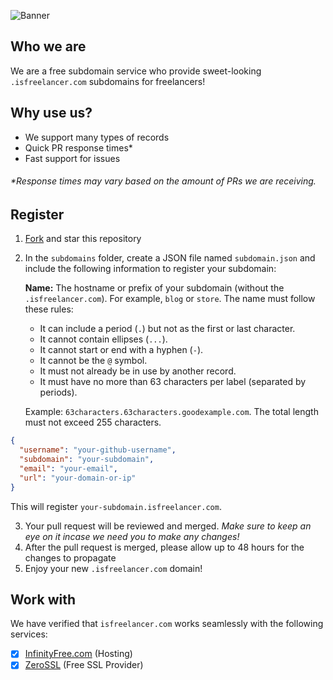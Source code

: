 ![Banner](https://github.com/user-attachments/assets/9022ae95-4b2f-4ad8-8590-731b35ac83a2)


## Who we are
We are a free subdomain service who provide sweet-looking `.isfreelancer.com` subdomains for freelancers!

## Why use us?
- We support many types of records
- Quick PR response times*
- Fast support for issues

###### *Response times may vary based on the amount of PRs we are receiving.

## Register
1. [Fork](https://github.com/livrasand/isfreelancer.com) and star this repository
2. In the `subdomains` folder, create a JSON file named `subdomain.json` and include the following information to register your subdomain:
   
    **Name:** The hostname or prefix of your subdomain (without the `.isfreelancer.com`). For example, `blog` or `store`. The name must follow these rules:

   - It can include a period (`.`) but not as the first or last character.
   - It cannot contain ellipses (`...`).
   - It cannot start or end with a hyphen (`-`).
   - It cannot be the `@` symbol.
   - It must not already be in use by another record.
   - It must have no more than 63 characters per label (separated by periods).
   
    Example: `63characters.63characters.goodexample.com`.
    The total length must not exceed 255 characters.

```json
{
  "username": "your-github-username",
  "subdomain": "your-subdomain",
  "email": "your-email",
  "url": "your-domain-or-ip"
}
```

This will register `your-subdomain.isfreelancer.com`.

3. Your pull request will be reviewed and merged. *Make sure to keep an eye on it incase we need you to make any changes!*
4. After the pull request is merged, please allow up to 48 hours for the changes to propagate
5. Enjoy your new `.isfreelancer.com` domain!

## Work with

We have verified that `isfreelancer.com` works seamlessly with the following services:

- [x] [InfinityFree.com](infinityfree.com) (Hosting)
- [x] [ZeroSSL](zerossl.com) (Free SSL Provider)
